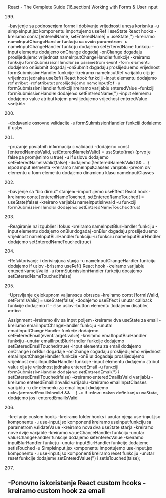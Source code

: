React - The Complete Guide  (16_section)
Working with Forms & User Input

199. 
-bavljenje sa podnosenjem forme i dobivanje vrijednosti unosa korisnika
-u simpleInput.jsx komponentu importujemo useRef i useState React hooks
-kreiramo const [enteredName, setEnteredName] = useState('')
-kreiramo nameInputChangeHandler funkciju sa evetn parametrom
-u nameInputChangeHandler funkciju dodajemo setEnteredName funkciju
-input elementu dodajemo onChange dogadaj 
-onChange dogadaju proslijedujemo vrijednost nameInputChangeHandler funkcije
-kreiramo funkciju formSubmissionHandler sa parametrom event
-form elementu dodajemo onSubmit dogadaj
-onSubmit dogadaju proslijedujemo vrijednost formSubmissionHandler funkcije
-kreiramo nameInputRef varijablu cija je vrijednost jednaka useRef() React hook funkciji
-input elementu dodajemo ref atribut
-ref atributut proslijedujemo nameInputRef
-u formSubmissionHandler funkciji kreiramo varijablu enteredValue 
-funkciji formSubmissionHandler dodajemo setEnteredName('')
-input elementu dodajemo value atribut kojem proslijedujemo vrijednost enteredValue varijable


200. 
-dodavanje osnovne validacije
-u formSubmissionHandler funkciji dodajemo if uslov


201. 
-pruzanje povratnih informacija o validaciji
-dodajemo const [enteredNameIsValid, setEnteredNameIsValid] = useState(true) (prvo je false pa promjenimo u true)
-u if uslovu dodajemo setEnteredNameIsValid(false)
-dodajemo {!enteredNameIsValid && ... } ispod input elementa
-kreiramo nameInputClasses varijablu 
-prvom div elementu u form elementu dodajemo dinamicnu klasu nameInputClasses


202. 
-bavljenje sa "bio dirnut" stanjem
-importujemo useEffect React hook
-kreiramo const [enteredNameTouched, setEnteredNameTouched] = useState(false)
-kreirano varijablu nameInputIsInvalid
-u funkciji formSubmissionHandler dodajemo setEnteredNameTouched(true)


203. 
-Reagiranje na izgubljeni fokus
-kreiramo nameInputBlurHandler funkciju
-input elementu dodajemo onBlur dogadaj
-onBlur dogadaju proslijedujemo vrijednost nameInputBlurHandler funkciju
-u funkciju nameInputBlurHandler dodajemo setEnteredNameTouched(true)


204. 
-Refaktorisanje i derivirajuca stanja
-u nameInputChangeHandler funkciju dodajemo if uslov
-brisemo useRef() React hook
-kreiramo varijablu enteredNameIsValid
-u formSubmissionHandler funkciju dodajemo setEnteredNameTouched(false)


205. 
-Upravljanje cjelokupnom valjanoscu obrasca
-kreiramo const [formIsValid, setFormIsValid] = useState(false)
-dodajemo useEffect i unutar callback funkcije dodajemo if - else uslov
-button elementu dodajemo disabled atribut


Assignment
-kreiramo div sa input poljem
-kreiramo dva useState za email
-kreiramo emailInputChangeHandler funkciju
-unutar emailInputChangeHandler funkcije dodajemo setEnteredEmail(event.target.value)
-kreiramo emailInputBlurHandler funkciju
-unutar emailInputBlurHandler funkcije dodajemo setEnteredEmailTouched(true)
-input elementu za email dodajemo onChange i onBlur dogadaje
-onChange dogadaju proslijedujemo vrijednost emailInputChangeHandler funkcije
-onBlur dogadaju proslijedujemo vrijednost emailInputBlurHandler funkcije
-input elementu dodajemo atribut value cija je vrijednost jednaka enteredEmail
-u funkciji formSubmissionHandler dodajemo setEnteredEmail('') i setEnteredEmailTouched(false)
-kreiramo enteredEmailIsValid varijablu
-kreiramo enteredEmailIsInvalid varijablu
-kreiramo emailInputClasses varijablu
-u div elementu za email input dodajemo uslov{enteredEmailIsInvalid && ... }
-u if uslovu nakon definisanja useState, dodajemo jos i enteredEmailIsValid


206. 
-kreiranje custom hooks
-kreiramo folder hooks i unutar njega use-input.jsx komponentu
-u use-input.jsx komponenti kreiramo useInput funkciju sa parametrom validateValue
-kreiramo nova dva useState stanja
-kreiramo nove dvije varijable
-kreiramo valueChangeHandler funkciju
-unutar valueChangeHandler funkcije dodajemo setEnteredValue
-kreiramo inputBlurHandler funkciju
-unutar inputBlurHandler funkcije dodajemo setIsTouched
-u SimpleInput.jsx komponentu importujemo use-input.jsx komponentu
-u use-input.jsx komponenti kreiramo reset funkciju
-unutar reset funkcije dodajemo setEnteredValue('') i setIsTouched(false);


207. 
-Ponovno iskoristenje React custom hooks
-kreiramo custom hook za email
-
 